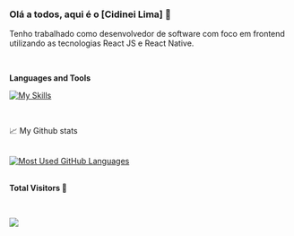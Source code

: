 ### Olá a todos, aqui é o [Cidinei Lima] 👋

Tenho trabalhado como desenvolvedor de software com foco em frontend utilizando as tecnologias React JS e React Native.

<br>

**Languages and Tools**

[![My Skills](https://skillicons.dev/icons?i=java,nodejs,html,css,js,react,spring,nextjs,jest,materialui,docker,postgres,firebase,mongodb,git)](https://skillicons.dev)

<br>

📈 My Github stats

<br>

<a href="https://github.com/cidineilima">
  <img align="top" src="https://github-readme-stats.vercel.app/api/top-langs/?username=cidineilima&count_private=true&theme=dracula&show_icons=true&hide=css&layout=compact&card_width=270" alt="Most Used GitHub Languages" />
</a>

<br>
<br>

**Total Visitors 👀**

<br>

![](https://komarev.com/ghpvc/?username=cidineilima&color=blueviolet)
